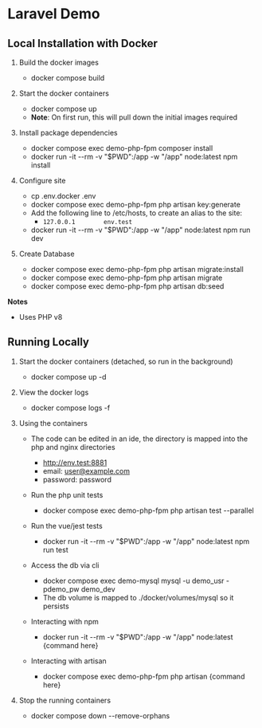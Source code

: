 # Laravel Demo

## Local Installation with Docker ##

1. Build the docker images
   * docker compose build

2. Start the docker containers
   * docker compose up
   * **Note**: On first run, this will pull down the initial images required   

3. Install package dependencies
   * docker compose exec demo-php-fpm composer install
   * docker run -it --rm -v "$PWD":/app -w "/app" node:latest npm install

4. Configure site
   * cp .env.docker .env
   * docker compose exec demo-php-fpm php artisan key:generate
   * Add the following line to /etc/hosts, to create an alias to the site:
       * `127.0.0.1        env.test`
   * docker run -it --rm -v "$PWD":/app -w "/app" node:latest npm run dev

5. Create Database
   * docker compose exec demo-php-fpm php artisan migrate:install
   * docker compose exec demo-php-fpm php artisan migrate
   * docker compose exec demo-php-fpm php artisan db:seed

**Notes**
 - Uses PHP v8

## Running Locally ##

1. Start the docker containers (detached, so run in the background)
   * docker compose up -d 

2. View the docker logs 
   * docker compose logs -f

3. Using the containers
   * The code can be edited in an ide, the directory is mapped into the php and nginx directories
     * http://env.test:8881
      * email: user@example.com
      * password: password
   * Run the php unit tests
      * docker compose exec demo-php-fpm php artisan test --parallel
   * Run the vue/jest tests
      * docker run -it --rm -v "$PWD":/app -w "/app" node:latest npm run test

   * Access the db via cli
      * docker compose exec demo-mysql mysql -u demo_usr -pdemo_pw demo_dev
      * The db volume is mapped to ./docker/volumes/mysql so it persists
   * Interacting with npm
      * docker run -it --rm -v "$PWD":/app -w "/app" node:latest {command here}
   * Interacting with artisan
     * docker compose exec demo-php-fpm php artisan {command here}

4. Stop the running containers
   * docker compose down --remove-orphans
